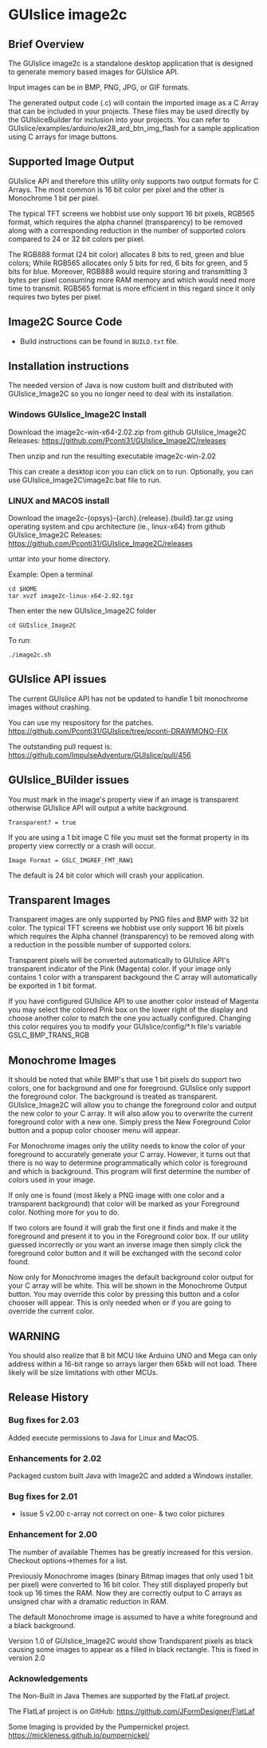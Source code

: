 # GUIslice image2c

## Brief Overview
<p>The GUIslice image2c is a standalone desktop application that is designed to generate memory based images 
for GUIslice API.</p>

<p>Input images can be in BMP, PNG, JPG, or GIF formats.</p>

<p>The generated output code (.c) will contain the imported image as a C Array that can be included in your 
projects. These files may be used directly by the GUIsliceBuilder for inclusion into your projects. 
You can refer to GUIslice/examples/arduino/ex28_ard_btn_img_flash for a sample application using C arrays 
for image buttons.</p>

## Supported Image Output

<p>GUIslice API and therefore this utility only supports two output formats for C Arrays. The most common 
is 16 bit color per pixel and the other is Monochrome 1 bit per pixel. </p>

<p>The typical TFT screens we hobbist use only support 16 bit pixels, RGB565 format, which requires the 
alpha channel (transparency) to be removed along with a corresponding reduction in the number of supported 
colors compared to 24 or 32 bit colors per pixel.
</p>

<p>
The RGB888 format (24 bit color) allocates 8 bits to red, green and blue colors; While RGB565 allocates
only 5 bits for red, 6 bits for green, and 5 bits for blue.  Moreover, RGB888 would require storing and transmitting 3 bytes
per pixel consuming more RAM memory and which would need more time to transmit. RGB565 format is more efficient in this regard
since it only requires two bytes per pixel.
</p>

## Image2C Source Code

- Build instructions can be found in `BUILD.txt` file.

## Installation instructions

The needed version of Java is now custom built and distributed with 
GUIslice_Image2C so you no longer need to deal with its installation.

### Windows GUIslice_Image2C Install

Download the image2c-win-x64-2.02.zip from github GUIslice_Image2C Releases:
https://github.com/Pconti31/GUIslice_Image2C/releases

Then unzip and run the resulting executable image2c-win-2.02

This can create a desktop icon you can click on to run.  Optionally, you can use GUIslice_Image2C\image2c.bat file to run.

### LINUX and MACOS install

Download the image2c-{opsys}-{arch}.{release}.{build}.tar.gz using 
operating system and cpu architecture (ie., linux-x64) from github
GUIslice_Image2C Releases:
https://github.com/Pconti31/GUIslice_Image2C/releases

untar into your home directory.

Example: Open a terminal
```
cd $HOME
tar xvzf image2c-linux-x64-2.02.tgz
```
Then enter the new GUIslice_Image2C folder
```
cd GUIslice_Image2C
```
To run:
```
./image2c.sh
```

## GUIslice API issues

The current GUIslice API has not be updated to handle 1 bit monochrome images without crashing.

You can use my respository for the patches.
https://github.com/Pconti31/GUIslice/tree/pconti-DRAWMONO-FIX

The outstanding pull request is:
https://github.com/ImpulseAdventure/GUIslice/pull/456

## GUIslice_BUilder issues

You must mark in the image's property view if an image is transparent otherwise GUIslice API will output a white background.
```
Transparent? = true
```
If you are using a 1 bit image C file you must set the format property in its property view correctly or a crash will occur.
```
Image Format = GSLC_IMGREF_FMT_RAW1
```
The default is 24 bit color which will crash your application.


## Transparent Images

<p>Transparent images are only supported by PNG files and BMP with 32 bit color. The typical TFT screens we hobbist use only support 
16 bit pixels which requires the Alpha channel (transparency) to be removed along with a reduction 
in the possible number of supported colors.</p>

<p>Transparent pixels will be converted automatically to GUIslice API's transparent indicator of the Pink (Magenta) color. 
If your image only contains 1 color with a transparent backgound the C array will automatically 
be exported in 1 bit format. </p>

<p>If you have configured GUIslice API to use another color instead of Magenta you may select the colored Pink box 
on the lower right of the display and choose another color to match the one you actually configured. 
Changing this color requires you to modify your GUIslice/config/*.h file's variable GSLC_BMP_TRANS_RGB</p>

## Monochrome Images

<p>It should be noted that while BMP's that use 1 bit pixels do support two colors, one for 
background and one for foreground. GUIslice only support the foreground color. 
The background is treated as transparent. GUIslice_Image2C will allow you to change the 
foreground color and output the new color to your C array. It will also allow you to overwrite 
the current foreground color with a new one. Simply press the New Foreground Color button and 
a popup color chooser menu will appear.</p>

<p>For Monochrome images only the utility needs to know the color of your foreground to accurately generate your C array.
However, it turns out that there is no way to determine programmatically which color is foreground and
which is background. This program will first determine the number of colors used in your image.</p>

<p>If only one is found (most likely a PNG image with one color and a transparent background) that color will be marked
as your Foreground color. Nothing more for you to do.</p>

<p>If two colors are found it will grab the first one it finds and make it the foreground and present it to you in 
the Foreground color box.  If our utility guessed incorrectly or you want an inverse image then simply click the 
foreground color button and it will be exchanged with the second color found.</>

<P> Now only for Monochrome images the default background color output for your C array will be white. This will be shown in the
Monochrome Output button. You may override this color by pressing this button and a color chooser will appear.
This is only needed when or if you are going to override the current color.</p>

## WARNING

<p>You should also realize that 8 bit MCU like Arduino UNO and Mega can only address within a 16-bit 
range so arrays larger then 65kb will not load.  There likely will be size limitations with other MCUs.</P>


## Release History

### Bug fixes for 2.03

Added execute permissions to Java for Linux and MacOS.

### Enhancements for 2.02

Packaged custom built Java with Image2C and added a Windows installer.

### Bug fixes for 2.01

 - Issue 5 v2.00 c-array not correct on one- & two color pictures


### Enhancement for 2.00

<P>The number of available Themes has be greatly increased for this version. Checkout options->themes for a list.</p>

<p>Previously Monochrome images (binary Bitmap images that only used 1 bit per pixel) were converted 
to 16 bit color.  They still displayed properly but took up 16 times the RAM.  Now they are 
correctly output to C arrays as unsigned char with a dramatic reduction in RAM.</p> 

<p>The default Monochrome image is assumed to have a white foreground and a black background.</p>

<p>Version 1.0 of GUIslice_Image2C would show Trandsparent pixels as black causing some images to appear as a 
filled in black rectangle.  This is fixed in version 2.0</p>

### Acknowledgements

The Non-Built in Java Themes are supported by the FlatLaf project. 

The FlatLaf project is on GitHub: 
<https://github.com/JFormDesigner/FlatLaf>

Some Imaging is provided by the Pumpernickel project.
https://mickleness.github.io/pumpernickel/
